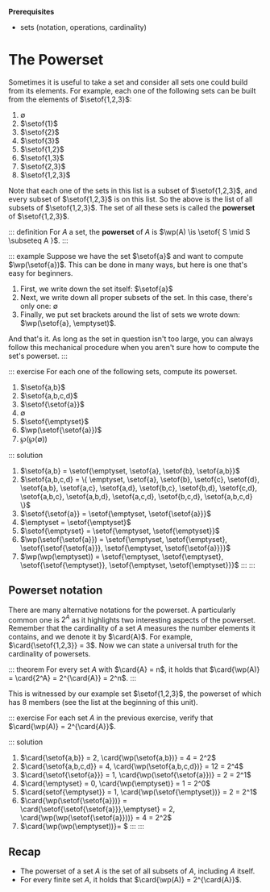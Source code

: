**Prerequisites**

- sets (notation, operations, cardinality)

# The Powerset

Sometimes it is useful to take a set and consider all sets one could build from its elements.
For example, each one of the following sets can be built from the elements of $\setof{1,2,3}$: 

1. $\emptyset$
1. $\setof{1}$
1. $\setof{2}$
1. $\setof{3}$
1. $\setof{1,2}$
1. $\setof{1,3}$
1. $\setof{2,3}$
1. $\setof{1,2,3}$

Note that each one of the sets in this list is a subset of $\setof{1,2,3}$, and every subset of $\setof{1,2,3}$ is on this list.
So the above is the list of all subsets of $\setof{1,2,3}$.
The set of all these sets is called the **powerset** of $\setof{1,2,3}$.

::: definition
For $A$ a set, the **powerset** of $A$ is $\wp(A) \is \setof{ S \mid S \subseteq A }$.
:::

::: example
Suppose we have the set $\setof{a}$ and want to compute $\wp(\setof{a})$.
This can be done in many ways, but here is one that's easy for beginners.

1. First, we write down the set itself: $\setof{a}$
1. Next, we write down all proper subsets of the set.
   In this case, there's only one: $\emptyset$
1. Finally, we put set brackets around the list of sets we wrote down:
   $\wp(\setof{a}, \emptyset)$.

And that's it.
As long as the set in question isn't too large, you can always follow this mechanical procedure when you aren't sure how to compute the set's powerset.
:::

::: exercise
For each one of the following sets, compute its powerset.

1. $\setof{a,b}$
1. $\setof{a,b,c,d}$
1. $\setof{\setof{a}}$
1. $\emptyset$
1. $\setof{\emptyset}$
1. $\wp(\setof{\setof{a}})$
1. $\wp(\wp(\emptyset))$

::: solution
1. $\setof{a,b} = \setof{\emptyset, \setof{a}, \setof{b}, \setof{a,b}}$
1. $\setof{a,b,c,d} = \{ \emptyset, \setof{a}, \setof{b}, \setof{c}, \setof{d}, \setof{a,b}, \setof{a,c}, \setof{a,d}, \setof{b,c}, \setof{b,d}, \setof{c,d}, \setof{a,b,c}, \setof{a,b,d}, \setof{a,c,d}, \setof{b,c,d}, \setof{a,b,c,d} \}$
1. $\setof{\setof{a}} = \setof{\emptyset, \setof{\setof{a}}}$
1. $\emptyset = \setof{\emptyset}$
1. $\setof{\emptyset} = \setof{\emptyset, \setof{\emptyset}}$
1. $\wp(\setof{\setof{a}}) = \setof{\emptyset, \setof{\emptyset}, \setof{\setof{\setof{a}}}, \setof{\emptyset, \setof{\setof{a}}}}$
1. $\wp(\wp(\emptyset)) = \setof{\emptyset, \setof{\emptyset}, \setof{\setof{\emptyset}}, \setof{\emptyset, \setof{\emptyset}}}$
:::
:::

## Powerset notation

There are many alternative notations for the powerset.
A particularly common one is $2^A$ as it highlights two interesting aspects of the powerset.
Remember that the cardinality of a set $A$ measures the number elements it contains, and we denote it by $\card{A}$.
For example, $\card{\setof{1,2,3}} = 3$.
Now we can state a universal truth for the cardinality of powersets.

::: theorem
For every set $A$ with $\card{A} = n$, it holds that $\card{\wp(A)} = \card{2^A} = 2^{\card{A}} = 2^n$.
:::

This is witnessed by our example set $\setof{1,2,3}$, the powerset of which has $8$ members (see the list at the beginning of this unit).

::: exercise
For each set $A$ in the previous exercise, verify that $\card{\wp(A)} = 2^{\card{A}}$.

::: solution
1. $\card{\setof{a,b}} = 2, \card{\wp(\setof{a,b})} = 4 = 2^2$
1. $\card{\setof{a,b,c,d}} = 4, \card{\wp(\setof{a,b,c,d})} = 12 = 2^4$
1. $\card{\setof{\setof{a}}} = 1, \card{\wp(\setof{\setof{a}})} = 2 = 2^1$
1. $\card{\emptyset} = 0, \card{\wp(\emptyset)} = 1 = 2^0$
1. $\card{setof{\emptyset}} = 1, \card{\wp(\setof{\emptyset})} = 2 = 2^1$
1. $\card{\wp(\setof{\setof{a}})} = \card{\setof{\setof{\setof{a}}},\emptyset} = 2, \card{\wp(\wp(\setof{\setof{a}}))} = 4 = 2^2$
1. $\card{\wp(\wp(\emptyset))}= $ 
:::
:::

<!-- But the $2^A$ notation for powersets has a deeper meaning that goes beyond mere numbers. -->
<!-- The notation $B^A$ is sometimes used to represent the set of all functions from $A$ to $B$. -->
<!-- And $2$ can be construed not just as the number $2$, but as any set with cardinality $2$, including $\setof{\top, \bot}$. -->
<!-- So $2^A$ can be taken to denote the set of all functions from $A$ to $\setof{\top, \bot}$. -->
<!-- But since functions are sets, this is exactly the class of all subsets of $A$. -->

<!-- In sum, the $2^A$ notation for powersets is very pleasing on a theoretical level. -->
<!-- But humans are a practical bunch, and since superscripts are slightly strenuous to read, $\wp(A)$ is the preferred notation for powersets. -->

## Recap

- The powerset of a set $A$ is the set of all subsets of $A$, including $A$ itself.
- For every finite set $A$, it holds that $\card{\wp(A)} = 2^{\card{A}}$.
